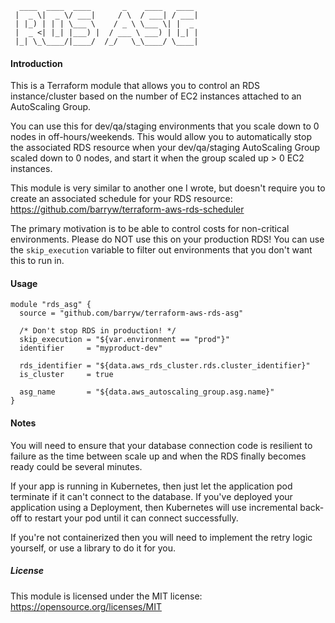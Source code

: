 
      ____  ____  ____       _    ____   ____
     |  _ \|  _ \/ ___|     / \  / ___| / ___|
     | |_) | | | \___ \    / _ \ \___ \| |  _
     |  _ <| |_| |___) |  / ___ \ ___) | |_| |
     |_| \_\____/|____/  /_/   \_\____/ \____|


#### Introduction

This is a Terraform module that allows you to control an RDS instance/cluster based on the number of EC2 instances attached to an AutoScaling Group.

You can use this for dev/qa/staging environments that you scale down to 0 nodes in off-hours/weekends. This would allow you to automatically stop the associated RDS resource when your dev/qa/staging AutoScaling Group scaled down to 0 nodes, and start it when the group scaled up > 0 EC2 instances.

This module is very similar to another one I wrote, but doesn't require you to create an associated schedule for your RDS resource: https://github.com/barryw/terraform-aws-rds-scheduler

The primary motivation is to be able to control costs for non-critical environments. Please do NOT use this on your production RDS! You can use the `skip_execution` variable to filter out environments that you don't want this to run in.


#### Usage

```hcl
module "rds_asg" {
  source = "github.com/barryw/terraform-aws-rds-asg"

  /* Don't stop RDS in production! */
  skip_execution = "${var.environment == "prod"}"
  identifier     = "myproduct-dev"

  rds_identifier = "${data.aws_rds_cluster.rds.cluster_identifier}"
  is_cluster     = true

  asg_name       = "${data.aws_autoscaling_group.asg.name}"
}
```

#### Notes

You will need to ensure that your database connection code is resilient to failure as the time between scale up and when the RDS finally becomes ready could be several minutes.

If your app is running in Kubernetes, then just let the application pod terminate if it can't connect to the database. If you've deployed your application using a Deployment, then Kubernetes will use incremental back-off to restart your pod until it can connect successfully.

If you're not containerized then you will need to implement the retry logic yourself, or use a library to do it for you.

##### License

This module is licensed under the MIT license: https://opensource.org/licenses/MIT
